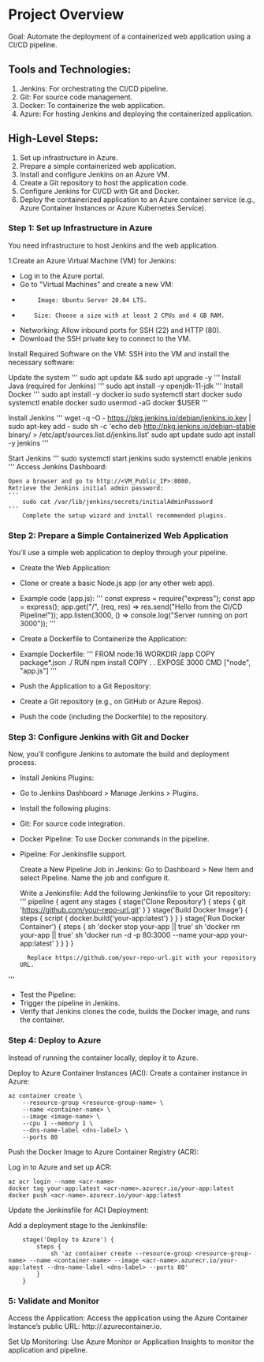 # Project Overview

Goal: Automate the deployment of a containerized web application using a CI/CD pipeline.

## Tools and Technologies:

1. Jenkins: For orchestrating the CI/CD pipeline.
2. Git: For source code management.
3. Docker: To containerize the web application.
4. Azure: For hosting Jenkins and deploying the containerized application.

## High-Level Steps:

1. Set up infrastructure in Azure.
2. Prepare a simple containerized web application.
3.  Install and configure Jenkins on an Azure VM.
4. Create a Git repository to host the application code.
5. Configure Jenkins for CI/CD with Git and Docker.
6. Deploy the containerized application to an Azure container service (e.g., Azure Container Instances or Azure Kubernetes Service).

### Step 1: Set up Infrastructure in Azure

You need infrastructure to host Jenkins and the web application.

1.Create an Azure Virtual Machine (VM) for Jenkins:
 - Log in to the Azure portal.
 - Go to "Virtual Machines" and create a new VM:
 -          Image: Ubuntu Server 20.04 LTS.
 -         Size: Choose a size with at least 2 CPUs and 4 GB RAM.
 - Networking: Allow inbound ports for SSH (22) and HTTP (80).
 - Download the SSH private key to connect to the VM.

 Install Required Software on the VM: SSH into the VM and install the necessary software:

Update the system
'''
	sudo apt update && sudo apt upgrade -y
'''
	Install Java (required for Jenkins)
'''
	sudo apt install -y openjdk-11-jdk
'''
Install Docker
'''
	sudo apt install -y docker.io
	sudo systemctl start docker
	sudo systemctl enable docker
	sudo usermod -aG docker $USER
'''

Install Jenkins
'''
	wget -q -O - https://pkg.jenkins.io/debian/jenkins.io.key | sudo apt-key add -
	sudo sh -c 'echo deb http://pkg.jenkins.io/debian-stable binary/ > /etc/apt/sources.list.d/jenkins.list'
	sudo apt update
	sudo apt install -y jenkins
'''

 Start Jenkins
'''
	sudo systemctl start jenkins
	sudo systemctl enable jenkins
'''
Access Jenkins Dashboard:

    Open a browser and go to http://<VM_Public_IP>:8080.
    Retrieve the Jenkins initial admin password:
    '''
        sudo cat /var/lib/jenkins/secrets/initialAdminPassword
    '''
        Complete the setup wizard and install recommended plugins.

### Step 2: Prepare a Simple Containerized Web Application

You’ll use a simple web application to deploy through your pipeline.

- Create the Web Application:
- Clone or create a basic Node.js app (or any other web app).
- Example code (app.js):
'''
    const express = require("express");
    const app = express();
    app.get("/", (req, res) => res.send("Hello from the CI/CD Pipeline!"));
    app.listen(3000, () => console.log("Server running on port 3000"));
'''

- Create a Dockerfile to Containerize the Application:

- Example Dockerfile:
'''
        FROM node:16
        WORKDIR /app
        COPY package*.json ./
        RUN npm install
        COPY . .
        EXPOSE 3000
        CMD ["node", "app.js"]
'''
-  Push the Application to a Git Repository:
-  Create a Git repository (e.g., on GitHub or Azure Repos).
-  Push the code (including the Dockerfile) to the repository.

### Step 3: Configure Jenkins with Git and Docker

Now, you’ll configure Jenkins to automate the build and deployment process.

- Install Jenkins Plugins:
- Go to Jenkins Dashboard > Manage Jenkins > Plugins.
- Install the following plugins:
- Git: For source code integration.
- Docker Pipeline: To use Docker commands in the pipeline.
- Pipeline: For Jenkinsfile support.

   Create a New Pipeline Job in Jenkins:
   Go to Dashboard > New Item and select Pipeline.
   Name the job and configure it.

   Write a Jenkinsfile:
   Add the following Jenkinsfile to your Git repository:
'''
        pipeline {
            agent any
            stages {
                stage('Clone Repository') {
                    steps {
                        git 'https://github.com/your-repo-url.git'
                    }
                }
                stage('Build Docker Image') {
                    steps {
                        script {
                            docker.build('your-app:latest')
                        }
                    }
                }
                stage('Run Docker Container') {
                    steps {
                        sh 'docker stop your-app || true'
                        sh 'docker rm your-app || true'
                        sh 'docker run -d -p 80:3000 --name your-app your-app:latest'
                    }
                }
            }
        }

        Replace https://github.com/your-repo-url.git with your repository URL.
'''
 - Test the Pipeline:
 - Trigger the pipeline in Jenkins.
 - Verify that Jenkins clones the code, builds the Docker image, and runs the container.

### Step 4: Deploy to Azure

Instead of running the container locally, deploy it to Azure.

 Deploy to Azure Container Instances (ACI):
 Create a container instance in Azure:

    az container create \
        --resource-group <resource-group-name> \
        --name <container-name> \
        --image <image-name> \
        --cpu 1 --memory 1 \
        --dns-name-label <dns-label> \
        --ports 80

Push the Docker Image to Azure Container Registry (ACR):

Log in to Azure and set up ACR:

    az acr login --name <acr-name>
    docker tag your-app:latest <acr-name>.azurecr.io/your-app:latest
    docker push <acr-name>.azurecr.io/your-app:latest

Update the Jenkinsfile for ACI Deployment:

Add a deployment stage to the Jenkinsfile:

        stage('Deploy to Azure') {
            steps {
                sh 'az container create --resource-group <resource-group-name> --name <container-name> --image <acr-name>.azurecr.io/your-app:latest --dns-name-label <dns-label> --ports 80'
            }
        }

###  5: Validate and Monitor

 Access the Application:
 Access the application using the Azure Container Instance’s public URL: http://<dns-label>.azurecontainer.io.

 Set Up Monitoring:
 Use Azure Monitor or Application Insights to monitor the application and pipeline.
